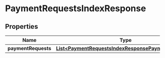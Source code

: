 

# PaymentRequestsIndexResponse


## Properties

| Name | Type | Description | Notes |
|------------ | ------------- | ------------- | -------------|
|**paymentRequests** | [**List&lt;PaymentRequestsIndexResponsePaymentRequests&gt;**](PaymentRequestsIndexResponsePaymentRequests.md) |  |  |



